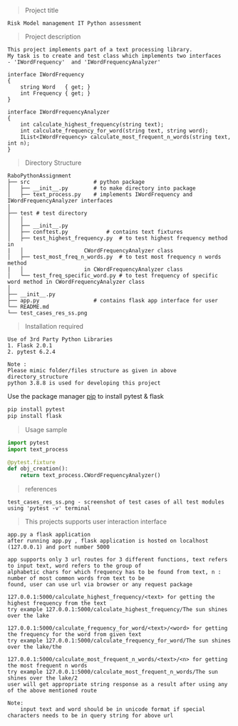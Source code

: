 > Project title

	Risk Model management IT Python assessment

> Project description

	This project implements part of a text processing library. 
	My task is to create and test class which implements two interfaces 
	- 'IWordFrequency'  and 'IWordFrequencyAnalyzer' 

	interface IWordFrequency 
	{
		string Word   { get; }
		int Frequency { get; }
	}

	interface IWordFrequencyAnalyzer 
	{
		int calculate_highest_frequency(string text);
		int calculate_frequency_for_word(string text, string word);
		IList<IWordFrequency> calculate_most_frequent_n_words(string text, int n);
	}
        
> Directory Structure

	RaboPythonAssignment
	├── src                    # python package
	│   ├── __init__.py        # to make directory into package
	│   ├── text_process.py    # implements IWordFrequency and IWordFrequencyAnalyzer interfaces
	│    
	├── test # test directory 
	│   │  
	│   ├── __init__.py
	│   ├── conftest.py  		   # contains text fixtures   
	│   ├── test_highest_frequency.py  # to test highest frequency method in 
	|   │  					CWordFrequencyAnalyzer class 
	│   ├── test_most_freq_n_words.py  # to test most frequency n words method 
	|   │ 					in CWordFrequencyAnalyzer class
	│   └── test_freq_specific_word.py # to test frequency of specific word method in CWordFrequencyAnalyzer class
	│
	├── __init__.py 
	├── app.py  			   # contains flask app interface for user
	└── README.md			
	└── test_cases_res_ss.png

> Installation required

	Use of 3rd Party Python Libraries
	1. Flask 2.0.1
	2. pytest 6.2.4

	Note :
	Please mimic folder/files structure as given in above directory_structure
	python 3.8.8 is used for developing this project

Use the package manager [pip](https://pip.pypa.io/en/stable/) to install pytest & flask

```bash
pip install pytest
pip install flask
```

> Usage sample

```python
import pytest
import text_process

@pytest.fixture
def obj_creation():
	return text_process.CWordFrequencyAnalyzer()

```

> references

	test_cases_res_ss.png - screenshot of test cases of all test modules using 'pytest -v' terminal


> This projects supports user interaction interface

	app.py a flask application
	after running app.py , flask application is hosted on localhost (127.0.0.1) and port number 5000

	app supports only 3 url routes for 3 different functions, text refers to input text, word refers to the group of 	
	alphabetic chars for which frequency has to be found from text, n : number of most common words from text to be 	
	found, user can use url via browser or any request package

	127.0.0.1:5000/calculate_highest_frequency/<text> for getting the highest frequency from the text
	try example 127.0.0.1:5000/calculate_highest_frequency/The sun shines over the lake
	
	127.0.0.1:5000/calculate_frequency_for_word/<text>/<word> for getting the frequency for the word from given text
	try example 127.0.0.1:5000/calculate_frequency_for_word/The sun shines over the lake/the
	
	127.0.0.1:5000/calculate_most_frequent_n_words/<text>/<n> for getting the most frequent n words
	try example 127.0.0.1:5000/calculate_most_frequent_n_words/The sun shines over the lake/2
	user will get appropriate string response as a result after using any of the above mentioned route

	Note: 
		input text and word should be in unicode format if special characters needs to be in query string for above url

